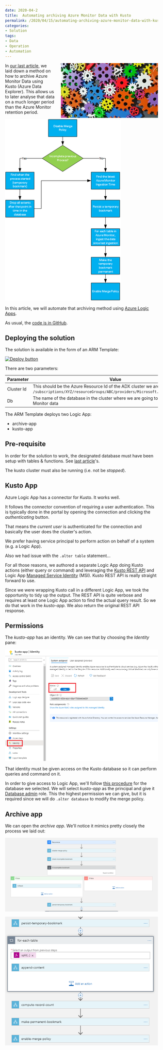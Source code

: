 ```yaml
---
date: 2020-04-2
title:  Automating archiving Azure Monitor Data with Kusto
permalink: /2020/04/15/automating-archiving-azure-monitor-data-with-kusto
categories:
- Solution
tags:
- Data
- Operation
- Automation
---
```

<img style="float:right;padding-left:20px;" title="From pixabay.com" src="/assets/posts/2020/2/automating-archiving-azure-monitor-data-with-kusto/colorful-toothed-wheels-171198.jpg" />

In [our last article](/2020/04/08/archiving-azure-monitor-data-with-kusto), we laid down a method on how to archive Azure Monitor Data using Kusto (Azure Data Explorer).  This allows us to later analyse that data on a much longer period than the Azure Monitor retention period.

![Archiving Process](/assets/posts/2020/2/archiving-azure-monitor-data-with-kusto/archiving-process.png)

In this article, we will automate that archiving method using [Azure Logic Apps](https://docs.microsoft.com/en-us/azure/logic-apps/logic-apps-overview).

As usual, the [code is in GitHub](https://github.com/vplauzon/kusto/tree/master/archive-monitor).

## Deploying the solution

The solution is available in the form of an ARM Template:

[![Deploy button](http://azuredeploy.net/deploybutton.png)](https://portal.azure.com/#create/Microsoft.Template/uri/https%3A%2F%2Fraw.githubusercontent.com%2Fvplauzon%2Fdata-explorer%2Fmaster%2Farchive-monitor%2Fdeploy.json)

There are two parameters:

Parameter|Value
-|-
Cluster Id|This should be the Azure Resource Id of the ADX cluster we are going to use:  `/subscriptions/XYZ/resourceGroups/ABC/providers/Microsoft.Kusto/clusters/DEF`
Db|The name of the database in the cluster where we are going to archive Azure Monitor data

The ARM Template deploys two Logic App:

*  archive-app
* kusto-app

## Pre-requisite

In order for the solution to work, the designated database must have been setup with tables & functions.  See [last article](/2020/04/08/archiving-azure-monitor-data-with-kusto)'s.

The kusto cluster must also be running (i.e. not be *stopped*).

## Kusto App

Azure Logic App has a connector for Kusto.  It works well.

It follows the connector convention of requiring a user authentication.  This is typically done in the portal by opening the connection and clicking the *authenticating* button.

That means the *current user* is authenticated for the connection and basically the user does the cluster's action.

We prefer having service principal to perform action on behalf of a system (e.g. a Logic App).

Also we had issue with the `.alter table` statement...

For all those reasons, we authored a separate Logic App doing Kusto actions (either query or command) and leveraging the [Kusto REST API](https://docs.microsoft.com/en-us/azure/kusto/api/rest/) and Logic App [Managed Service Identity](https://docs.microsoft.com/en-us/azure/active-directory/managed-identities-azure-resources/overview) (MSI).  Kusto REST API is really straight forward to use.

Since we were wrapping Kusto call in a different Logic App, we took the opportunity to tidy up the output.  The REST API is quite verbose and requires at least one Logic App action to find the actual query result.  So we do that work in the *kusto-app*.  We also return the original REST API response.

## Permissions

The *kusto-app* has an identity.  We can see that by choosing the *Identity* pane:

![MSI](/assets/posts/2020/2/automating-archiving-azure-monitor-data-with-kusto/msi.png)

That identity must be given access on the Kusto database so it can perform queries and command on it.

In order to give access to Logic App, we'll follow [this procedure](https://docs.microsoft.com/en-us/azure/data-explorer/manage-database-permissions#manage-permissions-in-the-azure-portal) for the database we selected.  We will select *kusto-app* as the principal and give it [Database admin](https://docs.microsoft.com/en-us/azure/data-explorer/manage-database-permissions#roles-and-permissions) role.  This the highest permission we can give, but it is required since we will do `.alter database` to modify the merge policy.

## Archive app

We can open the *archive app*.  We'll notice it mimics pretty closely the process we laid out:

![archive app Part 1](/assets/posts/2020/2/automating-archiving-azure-monitor-data-with-kusto/archive-app-part-1.png)

![archive app Part 2](/assets/posts/2020/2/automating-archiving-azure-monitor-data-with-kusto/archive-app-part-2.png)
